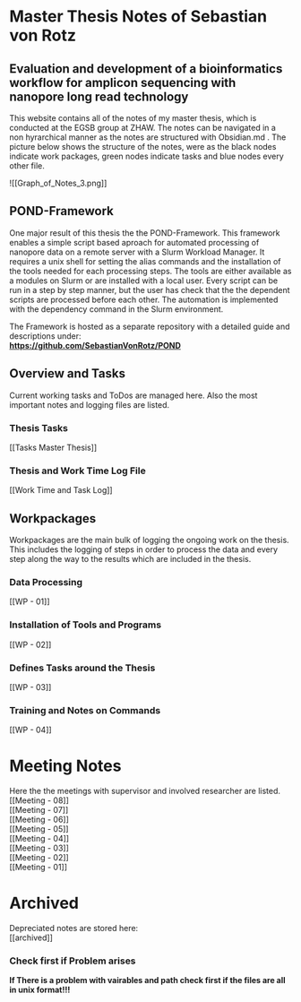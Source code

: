 # Master Thesis Notes of Sebastian von Rotz

## Evaluation and development of a bioinformatics workflow for amplicon sequencing with nanopore long read technology

This website contains all of the notes of my master thesis, which is conducted at the EGSB group at ZHAW. The notes can be navigated in a non hyrarchical manner as the notes are structured with Obsidian.md . The picture below shows the structure of the notes, were as the black nodes indicate work packages, green nodes indicate tasks and blue nodes every other file.

![[Graph_of_Notes_3.png]]


## POND-Framework
One major result of this thesis the the POND-Framework. This framework enables a simple script based aproach for automated processing of nanopore data on a remote server with a Slurm Workload Manager. It requires a unix shell for setting the alias commands and the installation of the tools needed for each processing steps. The tools are either available as a modules on Slurm or are installed with a local user. Every script can be run in a step by step manner, but the user has check that the the dependent scripts are processed before each other. The automation is implemented with the dependency command in the Slurm environment.  
  
The Framework is hosted as a separate repository with a detailed guide and descriptions under:  
**https://github.com/SebastianVonRotz/POND**

## Overview and Tasks
Current working tasks and ToDos are managed here. Also the most important notes and logging files are listed.  

### Thesis Tasks 
[[Tasks Master Thesis]]  

### Thesis and Work Time Log File
[[Work Time and Task Log]]  

## Workpackages
Workpackages are the main bulk of logging the ongoing work on the thesis. This includes the logging of steps in order to process the data and every step along the way to the results which are included in the thesis.
### Data Processing
[[WP - 01]] 
### Installation of Tools and Programs
[[WP - 02]] 
### Defines Tasks around the Thesis
[[WP - 03]] 
### Training and Notes on Commands
[[WP - 04]]

# Meeting Notes
Here the the meetings with supervisor and involved researcher are listed.  
[[Meeting - 08]]  
[[Meeting - 07]]  
[[Meeting - 06]]  
[[Meeting - 05]]  
[[Meeting - 04]]  
[[Meeting - 03]]  
[[Meeting - 02]]  
[[Meeting - 01]]  

# Archived
Depreciated notes  are stored here:  
[[archived]]

### Check first if Problem arises
**If There is a problem with vairables and path check first if the files are all in unix format!!!**